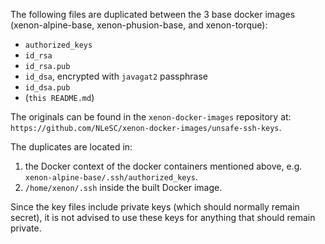 The following files are duplicated between the 3 base docker images
(xenon-alpine-base, xenon-phusion-base, and xenon-torque):

- ``authorized_keys``
- ``id_rsa``
- ``id_rsa.pub``
- ``id_dsa``, encrypted with `javagat2` passphrase
- ``id_dsa.pub``
- (``this README.md``)

The originals can be found in the ``xenon-docker-images`` repository at:
``https://github.com/NLeSC/xenon-docker-images/unsafe-ssh-keys``.

The duplicates are located in:

1. the Docker context of the docker containers mentioned above, e.g.
``xenon-alpine-base/.ssh/authorized_keys``.
1. ``/home/xenon/.ssh`` inside the built Docker image.

Since the key files include private keys (which should normally remain secret),
it is not advised to use these keys for anything that should remain private.
